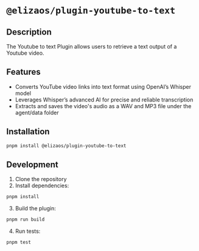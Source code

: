 # `@elizaos/plugin-youtube-to-text`

## Description

The Youtube to text Plugin allows users to retrieve a text output of a Youtube video.

## Features

- Converts YouTube video links into text format using OpenAI’s Whisper model
- Leverages Whisper’s advanced AI for precise and reliable transcription
- Extracts and saves the video's audio as a WAV and MP3 file under the agent/data folder

## Installation

```bash
pnpm install @elizaos/plugin-youtube-to-text
```

## Development

1. Clone the repository
2. Install dependencies:

```bash
pnpm install
```

3. Build the plugin:

```bash
pnpm run build
```

4. Run tests:

```bash
pnpm test
```
